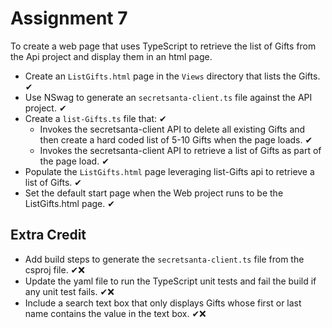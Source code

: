 # Assignment **7**

To create a web page that uses TypeScript to retrieve the list of Gifts from the Api project and display them in an html page.

- Create an `ListGifts.html` page in the `Views` directory that lists the Gifts. ✔
- Use NSwag to generate an `secretsanta-client.ts` file against the API project. ✔
- Create a `list-Gifts.ts` file that: ✔
  - Invokes the secretsanta-client API to delete all existing Gifts and then create a hard coded list of 5-10 Gifts when the page loads. ✔
  - Invokes the secretsanta-client API to retrieve a list of Gifts as part of the page load. ✔
- Populate the `ListGifts.html` page leveraging list-Gifts api to retrieve a list of Gifts. ✔
- Set the default start page when the Web project runs to be the ListGifts.html page. ✔

## Extra Credit

- Add build steps to generate the `secretsanta-client.ts` file from the csproj file. ✔❌
- Update the yaml file to run the TypeScript unit tests and fail the build if any unit test fails. ✔❌
- Include a search text box that only displays Gifts whose first or last name contains the value in the text box. ✔❌
